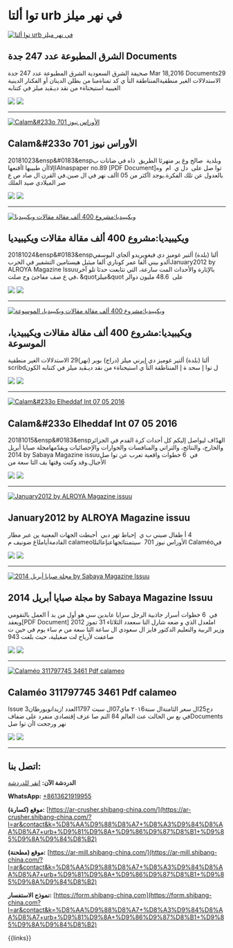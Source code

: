 # توا ألتا urb في نهر ميلز

<a href="https://swt.shibang-china.com/?n=lxq&l=ar&img&k=%D8%AA%D9%88%D8%A7+%D8%A3%D9%84%D8%AA%D8%A7+urb+%D9%81%D9%8A+%D9%86%D9%87%D8%B1+%D9%85%D9%8A%D9%84%D8%B2" target="_blank">![توا ألتا urb في نهر ميلز](http://static.shibang-china.com/all-800x300/1391.jpg)</a>

## الشرق المطبوعة عدد 247 جدة Documents
صحيفة الشرق السعودية الشرق المطبوعة عدد 247 جدة Mar 18,2016 Documents29 الاستدلالات الغير منطقية‫المنناطقة التأ ي‬ ‫كد تمناةمنا من بطلن الدينان أو الفكنار الدينية الغيبية استيحناةء من نقد ديـﭭيد ميلز في كتنابه


<a href="https://whatsapp.shibangsoft.com/WhatsApp.php" target="_blank" title="WhatsApp">![](http://static.shibang-china.com/icon/whatsapp.png)</a> <a href="https://swt.shibang-china.com/?n=lxq&l=ar&icon&k=%D8%AA%D9%88%D8%A7+%D8%A3%D9%84%D8%AA%D8%A7+urb+%D9%81%D9%8A+%D9%86%D9%87%D8%B1+%D9%85%D9%8A%D9%84%D8%B2" target="_blank">![](http://static.shibang-china.com/icon/chat-ar.png)</a>

---

<a href="https://swt.shibang-china.com/?n=lxq&l=ar&img&k=%D8%AA%D9%88%D8%A7+%D8%A3%D9%84%D8%AA%D8%A7+urb+%D9%81%D9%8A+%D9%86%D9%87%D8%B1+%D9%85%D9%8A%D9%84%D8%B2" target="_blank">![Calam&#233o الأوراس نيوز 701](http://static.shibang-china.com/all-800x300/548.jpg)</a>

## Calam&#233o الأوراس نيوز 701
20181023&ensp&#0183&ensp‫وبلدية‬ ‫ صالح‬ ‫وغ ير‬ ‫متهرئا‬ ‫الطريق‬ ‫ ذا‬‫ه‬ ‫في ضانات‬ ‫ب توا صل‬ ‫على‬ ‫ دل ‬‫ي‬ ‫ ا‬‫م‬ ‫ و‬‫هAlnaspaper no.89 [PDF Document]اإلااأن طبيبها اأقنعها بالعدول عن تلك الفكرة.يوجد اأكثر من 05 األف نهر في ال صين.في القرن ال صاد ص ع صر الميلادي صيد الملك


<a href="https://whatsapp.shibangsoft.com/WhatsApp.php" target="_blank" title="WhatsApp">![](http://static.shibang-china.com/icon/whatsapp.png)</a> <a href="https://swt.shibang-china.com/?n=lxq&l=ar&icon&k=%D8%AA%D9%88%D8%A7+%D8%A3%D9%84%D8%AA%D8%A7+urb+%D9%81%D9%8A+%D9%86%D9%87%D8%B1+%D9%85%D9%8A%D9%84%D8%B2" target="_blank">![](http://static.shibang-china.com/icon/chat-ar.png)</a>

---

<a href="https://swt.shibang-china.com/?n=lxq&l=ar&img&k=%D8%AA%D9%88%D8%A7+%D8%A3%D9%84%D8%AA%D8%A7+urb+%D9%81%D9%8A+%D9%86%D9%87%D8%B1+%D9%85%D9%8A%D9%84%D8%B2" target="_blank">![ويكيبيديا:مشروع 400 ألف مقالة مقالات ويكيبيديا](http://static.shibang-china.com/all-800x300/492.jpg)</a>

## ويكيبيديا:مشروع 400 ألف مقالة مقالات ويكيبيديا
20181024&ensp&#0183&enspألتا (بلدة) ألتير غوميز دي فيغويريدو ألجاي اليوسفي ألدو بيني ألفا عمر كوناري ألفا ميثيل هيستامين التشفير في الحربJanuary2012 by ALROYA Magazine Issuuبالإثارة والأحداث المت سارعة‪ ،‬التي تتابعت حدثا تلو آخر‪ ،‬في ع صف مفاجئ وح صلت &quotميلز&quot‬ ‫على ‪ 48.6 ‬مليون دوالر


<a href="https://whatsapp.shibangsoft.com/WhatsApp.php" target="_blank" title="WhatsApp">![](http://static.shibang-china.com/icon/whatsapp.png)</a> <a href="https://swt.shibang-china.com/?n=lxq&l=ar&icon&k=%D8%AA%D9%88%D8%A7+%D8%A3%D9%84%D8%AA%D8%A7+urb+%D9%81%D9%8A+%D9%86%D9%87%D8%B1+%D9%85%D9%8A%D9%84%D8%B2" target="_blank">![](http://static.shibang-china.com/icon/chat-ar.png)</a>

---

<a href="https://swt.shibang-china.com/?n=lxq&l=ar&img&k=%D8%AA%D9%88%D8%A7+%D8%A3%D9%84%D8%AA%D8%A7+urb+%D9%81%D9%8A+%D9%86%D9%87%D8%B1+%D9%85%D9%8A%D9%84%D8%B2" target="_blank">![ويكيبيديا:مشروع 400 ألف مقالة مقالات ويكيبيديا، الموسوعة](http://static.shibang-china.com/all-800x300/1355.jpg)</a>

## ويكيبيديا:مشروع 400 ألف مقالة مقالات ويكيبيديا، الموسوعة
ألتا (بلدة) ألتير غوميز دي إيرني ميلز (دراج) بوبر (نهر)29 الاستدلالات الغير منطقية scribd‫ ل توا إ‬ ‫سحد ة إ‬ ‫المنناطقة التأ ي‬ استيحناةء من نقد ديـﭭيد ميلز في كتنابه الكون‬


<a href="https://whatsapp.shibangsoft.com/WhatsApp.php" target="_blank" title="WhatsApp">![](http://static.shibang-china.com/icon/whatsapp.png)</a> <a href="https://swt.shibang-china.com/?n=lxq&l=ar&icon&k=%D8%AA%D9%88%D8%A7+%D8%A3%D9%84%D8%AA%D8%A7+urb+%D9%81%D9%8A+%D9%86%D9%87%D8%B1+%D9%85%D9%8A%D9%84%D8%B2" target="_blank">![](http://static.shibang-china.com/icon/chat-ar.png)</a>

---

<a href="https://swt.shibang-china.com/?n=lxq&l=ar&img&k=%D8%AA%D9%88%D8%A7+%D8%A3%D9%84%D8%AA%D8%A7+urb+%D9%81%D9%8A+%D9%86%D9%87%D8%B1+%D9%85%D9%8A%D9%84%D8%B2" target="_blank">![Calam&#233o Elheddaf Int 07 05 2016](http://static.shibang-china.com/all-800x300/1172.jpg)</a>

## Calam&#233o Elheddaf Int 07 05 2016
20181015&ensp&#0183&enspالهدّاف ليواصل إليكم كل أحداث كرة القدم في الجزائر والخارج، والنتائج، والتراتي والمنافسات والحوارات والإحصائيات ويقدّمهامجلة صبايا أبريل 2014 by Sabaya Magazine issuu‫في ‪ 6 ‬خطوات واقعية تعرب عن توا صل الأجيال‪.‬وقد وكنت وقتها يف التا سعة من


<a href="https://whatsapp.shibangsoft.com/WhatsApp.php" target="_blank" title="WhatsApp">![](http://static.shibang-china.com/icon/whatsapp.png)</a> <a href="https://swt.shibang-china.com/?n=lxq&l=ar&icon&k=%D8%AA%D9%88%D8%A7+%D8%A3%D9%84%D8%AA%D8%A7+urb+%D9%81%D9%8A+%D9%86%D9%87%D8%B1+%D9%85%D9%8A%D9%84%D8%B2" target="_blank">![](http://static.shibang-china.com/icon/chat-ar.png)</a>

---

<a href="https://swt.shibang-china.com/?n=lxq&l=ar&img&k=%D8%AA%D9%88%D8%A7+%D8%A3%D9%84%D8%AA%D8%A7+urb+%D9%81%D9%8A+%D9%86%D9%87%D8%B1+%D9%85%D9%8A%D9%84%D8%B2" target="_blank">![January2012 by ALROYA Magazine issuu](http://static.shibang-china.com/all-800x300/975.jpg)</a>

## January2012 by ALROYA Magazine issuu
‫ين عبر مطار‬ ‫‪ 4‬أ طفال صيني‬ ‫ب‬ ‫ي‬ ‫ إحباط تهر‬ ‫دبي‬ ‫ أحبطت الجهات المعنية فيCalaméo الأوراس نيوز 701 calameo‫ سيتم‬‫نتائجها‬‫عن‬‫إعالن‬‫ل‬‫ا‬ ‫القادمة‬‫أيام‬‫ل‬‫ا‬‫غ ضون‬‫يف‬ ‫م


<a href="https://whatsapp.shibangsoft.com/WhatsApp.php" target="_blank" title="WhatsApp">![](http://static.shibang-china.com/icon/whatsapp.png)</a> <a href="https://swt.shibang-china.com/?n=lxq&l=ar&icon&k=%D8%AA%D9%88%D8%A7+%D8%A3%D9%84%D8%AA%D8%A7+urb+%D9%81%D9%8A+%D9%86%D9%87%D8%B1+%D9%85%D9%8A%D9%84%D8%B2" target="_blank">![](http://static.shibang-china.com/icon/chat-ar.png)</a>

---

<a href="https://swt.shibang-china.com/?n=lxq&l=ar&img&k=%D8%AA%D9%88%D8%A7+%D8%A3%D9%84%D8%AA%D8%A7+urb+%D9%81%D9%8A+%D9%86%D9%87%D8%B1+%D9%85%D9%8A%D9%84%D8%B2" target="_blank">![مجلة صبايا أبريل 2014 by Sabaya Magazine Issuu](http://static.shibang-china.com/all-800x300/270.jpg)</a>

## مجلة صبايا أبريل 2014 by Sabaya Magazine Issuu
‫في ‪ 6 ‬خطوات‬ ‫أسرار جاذبية الرجل‬ ‫سرايا عابدين سي هو أول من بد أ العمل بالتقومي املعدل الذي و ضعه شارل التا سععدد الثلاثاء 31 تموز 2012 [PDF Document]ويعقد وزير الربية والتعليم الدكتور فايز ال سعودي ال ساعة التا سعة من م ساء يوم في حين ت صاعفت لأرباح لت صغيلية، حيث بلغت 943


<a href="https://whatsapp.shibangsoft.com/WhatsApp.php" target="_blank" title="WhatsApp">![](http://static.shibang-china.com/icon/whatsapp.png)</a> <a href="https://swt.shibang-china.com/?n=lxq&l=ar&icon&k=%D8%AA%D9%88%D8%A7+%D8%A3%D9%84%D8%AA%D8%A7+urb+%D9%81%D9%8A+%D9%86%D9%87%D8%B1+%D9%85%D9%8A%D9%84%D8%B2" target="_blank">![](http://static.shibang-china.com/icon/chat-ar.png)</a>

---

<a href="https://swt.shibang-china.com/?n=lxq&l=ar&img&k=%D8%AA%D9%88%D8%A7+%D8%A3%D9%84%D8%AA%D8%A7+urb+%D9%81%D9%8A+%D9%86%D9%87%D8%B1+%D9%85%D9%8A%D9%84%D8%B2" target="_blank">![Calaméo 311797745 3461 Pdf calameo](http://static.shibang-china.com/all-800x300/90.jpg)</a>

## Calaméo 311797745 3461 Pdf calameo
‫دج‬25‫ال سعر‬ ‫الثامنة‬‫ال سنة‬٢٠١6 ‫ماي‬07‫ال سبت‬ 1797‫العدد‬ !‫زيدان‬‫ويورطانIssue 3 Documentsفي بع س الحالت عث العالم 84 النم صا عزف إقتصادي منفرد على ضفاف نهر ورجحت اأن توا صل


<a href="https://whatsapp.shibangsoft.com/WhatsApp.php" target="_blank" title="WhatsApp">![](http://static.shibang-china.com/icon/whatsapp.png)</a> <a href="https://swt.shibang-china.com/?l=ar&icon&k=%D8%AA%D9%88%D8%A7+%D8%A3%D9%84%D8%AA%D8%A7+urb+%D9%81%D9%8A+%D9%86%D9%87%D8%B1+%D9%85%D9%8A%D9%84%D8%B2" target="_blank">![](http://static.shibang-china.com/icon/chat-ar.png)</a>

---
## اتصل بنا:

**الدردشة الآن:** [انقر للدردشة](https://swt.shibang-china.com?l=ar&contact&k=%D8%AA%D9%88%D8%A7+%D8%A3%D9%84%D8%AA%D8%A7+urb+%D9%81%D9%8A+%D9%86%D9%87%D8%B1+%D9%85%D9%8A%D9%84%D8%B2)

**WhatsApp:**  [+8613621919955](https://whatsapp.shibangsoft.com/WhatsApp.php)

**موقع (كسارة):** [https://ar-crusher.shibang-china.com/](https://ar-crusher.shibang-china.com/?l=ar&contact&k=%D8%AA%D9%88%D8%A7+%D8%A3%D9%84%D8%AA%D8%A7+urb+%D9%81%D9%8A+%D9%86%D9%87%D8%B1+%D9%85%D9%8A%D9%84%D8%B2)

**موقع (مطحنة):** [https://ar-mill.shibang-china.com/](https://ar-mill.shibang-china.com/?l=ar&contact&k=%D8%AA%D9%88%D8%A7+%D8%A3%D9%84%D8%AA%D8%A7+urb+%D9%81%D9%8A+%D9%86%D9%87%D8%B1+%D9%85%D9%8A%D9%84%D8%B2)

**نموذج الاستفسار:** [https://form.shibang-china.com](https://form.shibang-china.com?l=ar&contact&k=%D8%AA%D9%88%D8%A7+%D8%A3%D9%84%D8%AA%D8%A7+urb+%D9%81%D9%8A+%D9%86%D9%87%D8%B1+%D9%85%D9%8A%D9%84%D8%B2)

{{links}}